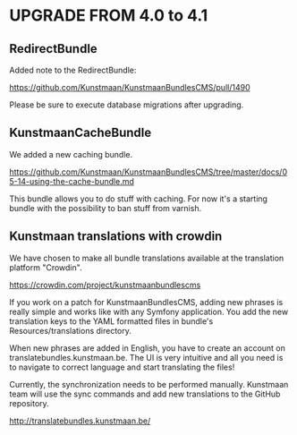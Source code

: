 # UPGRADE FROM 4.0 to 4.1

## RedirectBundle

Added note to the RedirectBundle:

https://github.com/Kunstmaan/KunstmaanBundlesCMS/pull/1490

Please be sure to execute database migrations after upgrading.

## KunstmaanCacheBundle

We added a new caching bundle.

https://github.com/Kunstmaan/KunstmaanBundlesCMS/tree/master/docs/05-14-using-the-cache-bundle.md

This bundle allows you to do stuff with caching. For now it's a starting bundle with the possibility to ban stuff from varnish.

## Kunstmaan translations with crowdin

We have chosen to make all bundle translations available at the translation platform "Crowdin". 

https://crowdin.com/project/kunstmaanbundlescms 

If you work on a patch for KunstmaanBundlesCMS, adding new phrases is really simple and works like with any Symfony application.
You add the new translation keys to the YAML formatted files in bundle's Resources/translations directory. 

When new phrases are added in English, you have to create an account on translatebundles.kunstmaan.be. 
The UI is very intuitive and all you need is to navigate to correct language and start translating the files!

Currently, the synchronization needs to be performed manually.
Kunstmaan team will use the sync commands and add new translations to the GitHub repository.

http://translatebundles.kunstmaan.be/
